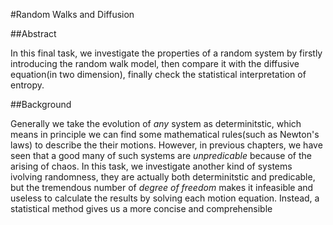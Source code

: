 #Random Walks and Diffusion  

##Abstract  

In this final task, we investigate the properties of a random system by firstly introducing the random walk model, then compare it
with the diffusive equation(in two dimension), finally check the statistical interpretation of entropy.  

##Background  

Generally we take the evolution of *any* system as determinitstic, which means in principle we can find some mathematical rules(such
as Newton's laws) to describe the their motions. However, in previous chapters, we have seen that a good many of such systems are *unpredicable* because
of the arising of chaos. In this task, we investigate another kind of systems ivolving randomness, they are actually both determinitstic
and predicable, but the tremendous number of *degree of freedom* makes it infeasible and useless to calculate the results by solving
each motion equation. Instead, a statistical method gives us a more concise and comprehensible 
